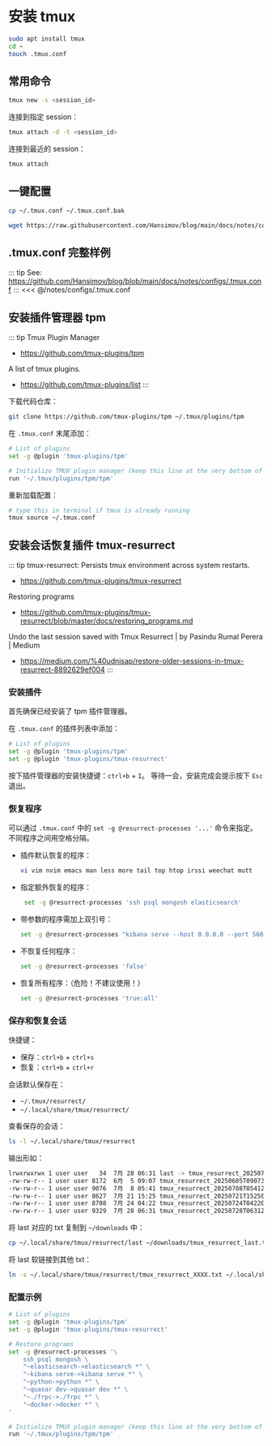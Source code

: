 # 安装 tmux

```sh
sudo apt install tmux
cd ~
touch .tmux.conf
```

## 常用命令

```sh
tmux new -s <session_id>
```

连接到指定 session：

```sh
tmux attach -d -t <session_id>
```

连接到最近的 session：

```sh
tmux attach
```


## 一键配置

```sh
cp ~/.tmux.conf ~/.tmux.conf.bak
```

```sh
wget https://raw.githubusercontent.com/Hansimov/blog/main/docs/notes/configs/.tmux.conf -O ~/.tmux.conf && tmux source ~/.tmux.conf
```

## .tmux.conf 完整样例

::: tip See: https://github.com/Hansimov/blog/blob/main/docs/notes/configs/.tmux.conf
:::
<<< @/notes/configs/.tmux.conf


## 安装插件管理器 tpm

::: tip Tmux Plugin Manager
  * https://github.com/tmux-plugins/tpm

A list of tmux plugins.
* https://github.com/tmux-plugins/list
:::


下载代码仓库：

```sh
git clone https://github.com/tmux-plugins/tpm ~/.tmux/plugins/tpm
```

在 `.tmux.conf` 末尾添加：

```sh
# List of plugins
set -g @plugin 'tmux-plugins/tpm'

# Initialize TMUX plugin manager (keep this line at the very bottom of tmux.conf)
run '~/.tmux/plugins/tpm/tpm'
```

重新加载配置：

```sh
# type this in terminal if tmux is already running
tmux source ~/.tmux.conf
```

## 安装会话恢复插件 tmux-resurrect

::: tip tmux-resurrect: Persists tmux environment across system restarts.
* https://github.com/tmux-plugins/tmux-resurrect

Restoring programs
* https://github.com/tmux-plugins/tmux-resurrect/blob/master/docs/restoring_programs.md

Undo the last session saved with Tmux Resurrect | by Pasindu Rumal Perera | Medium
* https://medium.com/%40udnisap/restore-older-sessions-in-tmux-resurrect-8892629ef004
:::

### 安装插件

首先确保已经安装了 tpm 插件管理器。

在 `.tmux.conf` 的插件列表中添加：

```sh
# List of plugins
set -g @plugin 'tmux-plugins/tpm'
set -g @plugin 'tmux-plugins/tmux-resurrect'
```

按下插件管理器的安装快捷键：`ctrl+b` + `I`。
等待一会，安装完成会提示按下 `Esc` 退出。

### 恢复程序

可以通过 `.tmux.conf` 中的 `set -g @resurrect-processes '...'` 命令来指定。不同程序之间用空格分隔。

- 插件默认恢复的程序：
  ```sh
  vi vim nvim emacs man less more tail top htop irssi weechat mutt
  ```
- 指定额外恢复的程序：
  ```sh
   set -g @resurrect-processes 'ssh psql mongosh elasticsearch'
  ```
- 带参数的程序需加上双引号：
  ```sh
  set -g @resurrect-processes "kibana serve --host 0.0.0.0 --port 5601"
  ```
- 不恢复任何程序：
  ```sh
  set -g @resurrect-processes 'false'
  ```
- 恢复所有程序：<m>（危险！不建议使用！）</m>
  ```sh
  set -g @resurrect-processes 'true:all'
  ```

### 保存和恢复会话

快捷键：

- 保存：`ctrl+b` + `ctrl+s`
- 恢复：`ctrl+b` + `ctrl+r`

会话默认保存在：
- `~/.tmux/resurrect/`
- `~/.local/share/tmux/resurrect/`

查看保存的会话：

```sh
ls -l ~/.local/share/tmux/resurrect
```

输出形如：

```sh
lrwxrwxrwx 1 user user   34  7月 28 06:31 last -> tmux_resurrect_20250728T063124.txt
-rw-rw-r-- 1 user user 8172  6月  5 09:07 tmux_resurrect_20250605T090739.txt
-rw-rw-r-- 1 user user 9076  7月  8 05:41 tmux_resurrect_20250708T054126.txt
-rw-rw-r-- 1 user user 8627  7月 21 15:25 tmux_resurrect_20250721T152506.txt
-rw-rw-r-- 1 user user 8708  7月 24 04:22 tmux_resurrect_20250724T042208.txt
-rw-rw-r-- 1 user user 9329  7月 28 06:31 tmux_resurrect_20250728T063124.txt
```

将 last 对应的 txt 复制到 `~/downloads` 中：

```sh
cp ~/.local/share/tmux/resurrect/last ~/downloads/tmux_resurrect_last.txt
```

将 last 软链接到其他 txt：

```sh
ln -s ~/.local/share/tmux/resurrect/tmux_resurrect_XXXX.txt ~/.local/share/tmux/resurrect/last
```

### 配置示例

```sh
# List of plugins
set -g @plugin 'tmux-plugins/tpm'
set -g @plugin 'tmux-plugins/tmux-resurrect'

# Restore programs
set -g @resurrect-processes '\
    ssh psql mongosh \
    "~elasticsearch->elasticsearch *" \
    "~kibana serve->kibana serve *" \
    "~python->python *" \
    "~quasar dev->quasar dev *" \
    "~./frpc->./frpc *" \
    "~docker->docker *" \
'

# Initialize TMUX plugin manager (keep this line at the very bottom of tmux.conf)
run '~/.tmux/plugins/tpm/tpm'
```